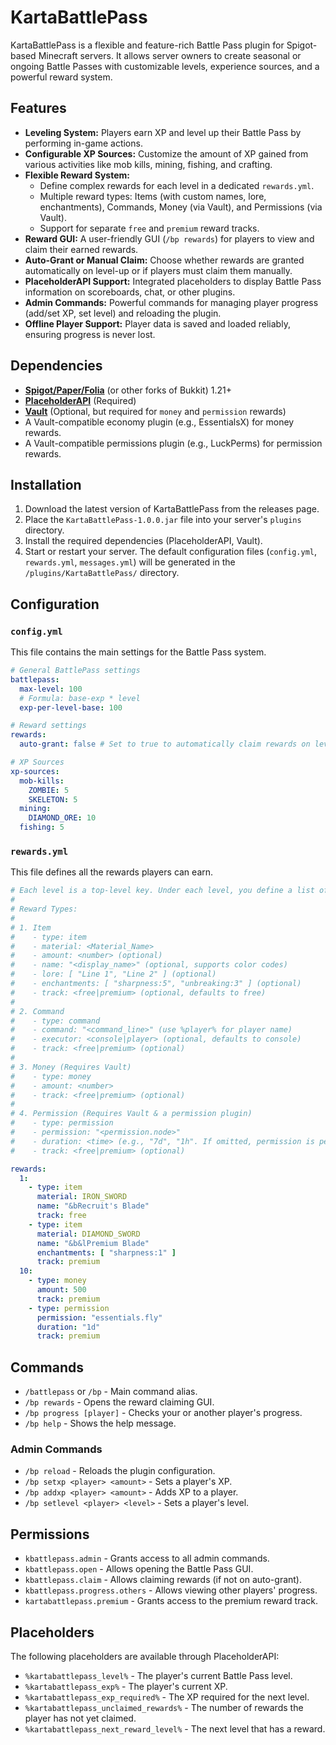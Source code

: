 # KartaBattlePass

KartaBattlePass is a flexible and feature-rich Battle Pass plugin for Spigot-based Minecraft servers. It allows server owners to create seasonal or ongoing Battle Passes with customizable levels, experience sources, and a powerful reward system.

## Features

- **Leveling System:** Players earn XP and level up their Battle Pass by performing in-game actions.
- **Configurable XP Sources:** Customize the amount of XP gained from various activities like mob kills, mining, fishing, and crafting.
- **Flexible Reward System:**
  - Define complex rewards for each level in a dedicated `rewards.yml`.
  - Multiple reward types: Items (with custom names, lore, enchantments), Commands, Money (via Vault), and Permissions (via Vault).
  - Support for separate `free` and `premium` reward tracks.
- **Reward GUI:** A user-friendly GUI (`/bp rewards`) for players to view and claim their earned rewards.
- **Auto-Grant or Manual Claim:** Choose whether rewards are granted automatically on level-up or if players must claim them manually.
- **PlaceholderAPI Support:** Integrated placeholders to display Battle Pass information on scoreboards, chat, or other plugins.
- **Admin Commands:** Powerful commands for managing player progress (add/set XP, set level) and reloading the plugin.
- **Offline Player Support:** Player data is saved and loaded reliably, ensuring progress is never lost.

## Dependencies

- **[Spigot/Paper/Folia](https://papermc.io/downloads)** (or other forks of Bukkit) 1.21+
- **[PlaceholderAPI](https://www.spigotmc.org/resources/placeholderapi.6245/)** (Required)
- **[Vault](https://www.spigotmc.org/resources/vault.34315/)** (Optional, but required for `money` and `permission` rewards)
- A Vault-compatible economy plugin (e.g., EssentialsX) for money rewards.
- A Vault-compatible permissions plugin (e.g., LuckPerms) for permission rewards.

## Installation

1. Download the latest version of KartaBattlePass from the releases page.
2. Place the `KartaBattlePass-1.0.0.jar` file into your server's `plugins` directory.
3. Install the required dependencies (PlaceholderAPI, Vault).
4. Start or restart your server. The default configuration files (`config.yml`, `rewards.yml`, `messages.yml`) will be generated in the `/plugins/KartaBattlePass/` directory.

## Configuration

### `config.yml`

This file contains the main settings for the Battle Pass system.

```yaml
# General BattlePass settings
battlepass:
  max-level: 100
  # Formula: base-exp * level
  exp-per-level-base: 100

# Reward settings
rewards:
  auto-grant: false # Set to true to automatically claim rewards on level up.

# XP Sources
xp-sources:
  mob-kills:
    ZOMBIE: 5
    SKELETON: 5
  mining:
    DIAMOND_ORE: 10
  fishing: 5
```

### `rewards.yml`

This file defines all the rewards players can earn.

```yaml
# Each level is a top-level key. Under each level, you define a list of rewards.
#
# Reward Types:
#
# 1. Item
#    - type: item
#    - material: <Material_Name>
#    - amount: <number> (optional)
#    - name: "<display_name>" (optional, supports color codes)
#    - lore: [ "Line 1", "Line 2" ] (optional)
#    - enchantments: [ "sharpness:5", "unbreaking:3" ] (optional)
#    - track: <free|premium> (optional, defaults to free)
#
# 2. Command
#    - type: command
#    - command: "<command_line>" (use %player% for player name)
#    - executor: <console|player> (optional, defaults to console)
#    - track: <free|premium> (optional)
#
# 3. Money (Requires Vault)
#    - type: money
#    - amount: <number>
#    - track: <free|premium> (optional)
#
# 4. Permission (Requires Vault & a permission plugin)
#    - type: permission
#    - permission: "<permission.node>"
#    - duration: <time> (e.g., "7d", "1h". If omitted, permission is permanent. NOTE: Temporary permissions require a compatible permissions plugin.)
#    - track: <free|premium> (optional)

rewards:
  1:
    - type: item
      material: IRON_SWORD
      name: "&bRecruit's Blade"
      track: free
    - type: item
      material: DIAMOND_SWORD
      name: "&b&lPremium Blade"
      enchantments: [ "sharpness:1" ]
      track: premium
  10:
    - type: money
      amount: 500
      track: premium
    - type: permission
      permission: "essentials.fly"
      duration: "1d"
      track: premium
```

## Commands

- `/battlepass` or `/bp` - Main command alias.
- `/bp rewards` - Opens the reward claiming GUI.
- `/bp progress [player]` - Checks your or another player's progress.
- `/bp help` - Shows the help message.

### Admin Commands
- `/bp reload` - Reloads the plugin configuration.
- `/bp setxp <player> <amount>` - Sets a player's XP.
- `/bp addxp <player> <amount>` - Adds XP to a player.
- `/bp setlevel <player> <level>` - Sets a player's level.

## Permissions

- `kbattlepass.admin` - Grants access to all admin commands.
- `kbattlepass.open` - Allows opening the Battle Pass GUI.
- `kbattlepass.claim` - Allows claiming rewards (if not on auto-grant).
- `kbattlepass.progress.others` - Allows viewing other players' progress.
- `kartabattlepass.premium` - Grants access to the premium reward track.

## Placeholders

The following placeholders are available through PlaceholderAPI:

- `%kartabattlepass_level%` - The player's current Battle Pass level.
- `%kartabattlepass_exp%` - The player's current XP.
- `%kartabattlepass_exp_required%` - The XP required for the next level.
- `%kartabattlepass_unclaimed_rewards%` - The number of rewards the player has not yet claimed.
- `%kartabattlepass_next_reward_level%` - The next level that has a reward.